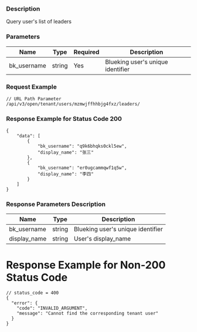 ### Description

Query user's list of leaders

### Parameters

| Name           | Type    | Required | Description                                    |
|----------------|---------|----------|------------------------------------------------|
| bk_username    | string  | Yes      | Blueking user's unique identifier              |

### Request Example

```
// URL Path Parameter
/api/v3/open/tenant/users/mzmwjffhhbjg4fxz/leaders/
```

### Response Example for Status Code 200

```json5
{
    "data": [
        {
            "bk_username": "q9k6bhqks0ckl5ew",
            "display_name": "张三"
        },
        {
            "bk_username": "er0ugcammqwf1q5w",
            "display_name": "李四"
        }
    ]
}
```

### Response Parameters Description

| Name         | Type   | Description                       |
|--------------|--------|-----------------------------------|
| bk_username  | string | Blueking user's unique identifier |
| display_name | string | User's display_name               |


# Response Example for Non-200 Status Code

```json5
// status_code = 400
{
  "error": {
    "code": "INVALID_ARGUMENT",
    "message": "Cannot find the corresponding tenant user"
  }
}
```
